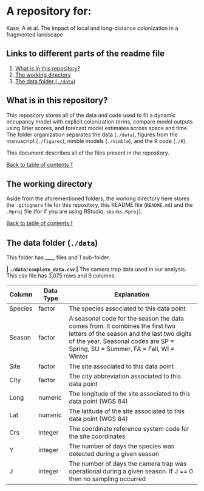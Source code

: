 # A repository for:

Kase, A et al. The impact of local and long-distance colonization in a fragmented landscape

## Links to different parts of the readme file

1. [What is in this repository?](##what-is-in-this-repository?)
2. [The working directory](##the-working-directory)
3. [The data folder (`./data`)](##the-data-folder-(`./data`))

## What is in this repository?
This repository stores all of the data and code used to fit a dynamic occupancy model with explicit colonization terms, compare model outputs using Brier scores, and forecast model estimates across space and time. The folder organization separates the data (`./data`), figures from the manuscript (`./figures`), nimble models (`./nimble`), and the R code (`./R`).

This document describes all of the files present in the repository.

[Back to table of contents ⤒](##links-to-different-parts-of-the-readme-file)

## The working directory
Aside from the aforementioned folders, the working directory here stores the `.gitignore` file for this repository, this README file (`README.md`) and the `.Rproj` file (for if you are using RStudio, `skunks.Rproj`).

[Back to table of contents ⤒](##links-to-different-parts-of-the-readme-file)

## The data folder (`./data`)
This folder has ____ files and 1 sub-folder. 

**| `./data/complete_data.csv` |** The camera trap data used in our analysis. This csv file has 3,075 rows and 9 columns.

| Column  | Data Type | Explanation                                                                                                                                                                                                  |
| ------- | --------- | ------------------------------------------------------------------------------------------------------------------------------------------------------------------------------------------------------------ |
| Species | factor    | The species associated to this data point                                                                                                                                                                    |
| Season  | factor    | A seasonal code for the season the data comes from. It combines the first two letters of the season and the last two digits of the year. Seasonal codes are SP = Spring, SU = Summer, FA = Fall, WI = Winter |
| Site    | factor    | The site associated to this data point                                                                                                                                                                       |
| City    | factor    | The city abbreviation associated to this data point                                                                                                                                                          |
| Long    | numeric   | The longitude of the site associated to this data point (WGS 84)                                                                                                                                             |
| Lat     | numeric   | The latitude of the site associated to this data point (WGS 84)                                                                                                                                              |
| Crs     | integer   | The coordinate reference system code for the site coordinates                                                                                                                                                |
| Y       | integer   | The number of days the species was detected during a given season                                                                                                                                            |
| J       | integer   | The number of days the camera trap was operational during a given season. If J == 0 then no sampling occurred                                                                                                |

